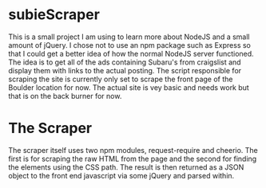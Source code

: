 # subieScraper

This is a small project I am using to learn more about NodeJS and a small amount of jQuery. I chose not to use an npm package such as Express so that I could get a better idea of how the normal NodeJS server functioned. The idea is to get all of the ads containing Subaru's from craigslist and display them with links to the actual posting. The script responsible for scraping the site is currently only set to scrape the front page of the Boulder location for now. The actual site is vey basic and needs work but that is on the back burner for now.

# The Scraper
The scraper itself uses two npm modules, request-require and cheerio. The first is for scraping the raw HTML from the page and the second for finding the elements using the CSS path. The result is then returned as a JSON object to the front end javascript via some jQuery and parsed within. 
